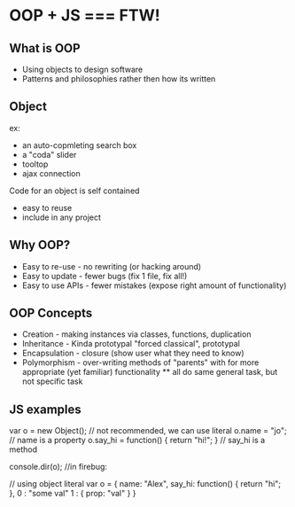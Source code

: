 # OOP + JS === FTW!
## What is OOP
* Using objects to design software
* Patterns and philosophies rather then how its written
## Object
ex:
* an auto-copmleting search box
* a "coda" slider
* tooltop
* ajax connection

Code for an object is self contained
* easy to reuse
* include in any project

## Why OOP?
* Easy to re-use - no rewriting (or hacking around)
* Easy to update - fewer bugs (fix 1 file, fix all!)
* Easy to use APIs - fewer mistakes (expose right amount of functionality)

## OOP Concepts
* Creation - making instances via classes, functions, duplication
* Inheritance - Kinda prototypal "forced classical", prototypal
* Encapsulation - closure (show user what they need to know)
* Polymorphism - over-writing methods of "parents" with for more appropriate (yet familiar) functionality
** all do same general task, but not specific task

## JS examples

var o = new Object(); // not recommended, we can use literal
o.name = "jo"; // name is a property
o.say_hi = function() { return "hi!"; } // say_hi is a method

console.dir(o); //in firebug:

// using object literal
var o = {
  name: "Alex",
  say_hi:  function() {
    return "hi";
  },
  0 : "some val"
  1 : {
    prop: "val"
  }
}

